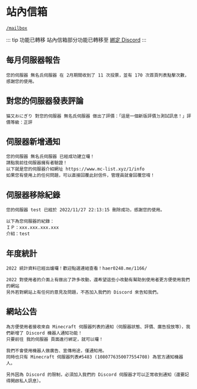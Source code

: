 # 站內信箱
[`/mailbox`](https://www.mc-list.xyz/mailbox)

::: tip 功能已轉移
站內信箱部分功能已轉移至 [綁定 Discord](/other/bind-discord)
:::

## 每月伺服器報告
```:no-line-numbers
您的伺服器 無名氏伺服器 在 2月期間收到了 11 次投票，並有 170 次首頁列表點擊次數，感謝您的使用。
```

## 對您的伺服器發表評論
```:no-line-numbers
猫又おにぎり 對您的伺服器 無名氏伺服器 做出了評價：「這是一個新版評價ㄉ測試訊息！」評價等級：正評
```

## 伺服器新增通知
```:no-line-numbers
您的伺服器 無名氏伺服器 已經成功建立囉！
請點我前往伺服器擁有者驗證！
以下就是您的伺服器介紹網址 https://www.mc-list.xyz/1/info
如果您有使用上的任何問題，可以直接回覆此封信件，管理員就會回覆您唷！
```

## 伺服器移除紀錄
```:no-line-numbers
您的伺服器 test 已經於 2022/11/27 22:13:15 刪除成功，感謝您的使用。

以下為您伺服器的紀錄：
ＩＰ：xxx.xxx.xxx.xxx
介紹：test
```

## 年度統計
```:no-line-numbers
2022 統計資料已經出爐囉！歡迎點選連結查看！haer0248.me/1166/

2022 對使用者的介面上有做出了許多改動，還希望這些小改動有幫助到使用者更方便使用我們的網站
另外若對網站上有任何的意見及問題，不吝加入我們的 Discord 來告知我們。
```

## 網站公告
```:no-line-numbers
為方便使用者接收來自 Minecraft 伺服器列表的通知（伺服器狀態、評價、廣告投放等），我們新增了 Discord 機器人通知功能！
只要前往 我的伺服器 頁面進行綁定，就可以囉！

我們不會使用機器人做廣告、宣傳用途，僅通知用。
同時也只有 Minecraft 伺服器列表#5483 (1080776350077554708) 為官方通知機器人。

另外因為 Discord 的限制，必須加入我們的 Discord 伺服器才可以正常收到通知（還要記得開啟私人訊息）。
```